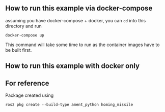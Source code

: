 ## How to run this example via docker-compose

assuming you have docker-compose + docker, you can `cd` into this directory and run

`docker-compose up`

This command will take some time to run as the container images have to be built first.

## How to run this example with docker only

## For reference

Package created using 

`ros2 pkg create --build-type ament_python homing_missile`